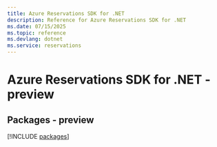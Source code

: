 ```yaml
---
title: Azure Reservations SDK for .NET
description: Reference for Azure Reservations SDK for .NET
ms.date: 07/15/2025
ms.topic: reference
ms.devlang: dotnet
ms.service: reservations
---
```

# Azure Reservations SDK for .NET - preview
## Packages - preview
[!INCLUDE [packages](reservations-index.md)]